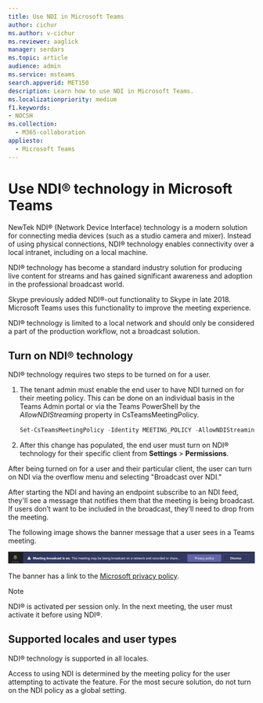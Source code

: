 ```yaml
---
title: Use NDI in Microsoft Teams
author: cichur
ms.author: v-cichur
ms.reviewer: aaglick
manager: serdars
ms.topic: article
audience: admin
ms.service: msteams
search.appverid: MET150
description: Learn how to use NDI in Microsoft Teams.
ms.localizationpriority: medium
f1.keywords:
- NOCSH
ms.collection: 
  - M365-collaboration
appliesto: 
  - Microsoft Teams
---
```


# Use NDI® technology in Microsoft Teams

 NewTek NDI® (Network Device Interface) technology is a modern solution for connecting media devices (such as a studio camera and mixer). Instead of using physical connections, NDI® technology enables connectivity over a local intranet, including on a local machine.

NDI® technology has become a standard industry solution for producing live content for streams and has gained significant awareness and adoption in the professional broadcast world.

Skype previously added NDI®-out functionality to Skype in late 2018. Microsoft Teams uses this functionality to improve the meeting experience.

NDI® technology is limited to a local network and should only be considered a part of the production workflow, not a broadcast solution.

## Turn on NDI® technology

NDI® technology requires two steps to be turned on for a user.

1. The tenant admin must enable the end user to have NDI turned on for their meeting policy. This can be done on an individual basis in the Teams Admin portal or via the Teams PowerShell by the _AllowNDIStreaming_ property in CsTeamsMeetingPolicy.

    ```PowerShell
    Set-CsTeamsMeetingPolicy -Identity MEETING_POLICY -AllowNDIStreaming $true
    ```

2. After this change has populated, the end user must turn on NDI® technology for their specific client from **Settings** > **Permissions**.

After being turned on for a user and their particular client, the user can turn on NDI via the overflow menu and selecting "Broadcast over NDI."

After starting the NDI and having an endpoint subscribe to an NDI feed, they'll see a message that notifies them that the meeting is being broadcast. If users don’t want to be included in the broadcast, they’ll need to drop from the meeting.

The following image shows the banner message that a user sees in a Teams meeting.

![he NDI® technology banner that displays in a Teams meeting.](media/NDI-disclosure.png)

The banner has a link to the [Microsoft privacy policy](https://aka.ms/teamsprivacy).

> [!NOTE]
> NDI® is activated per session only. In the next meeting, the user must activate it before using NDI®.

## Supported locales and user types

NDI® technology is supported in all locales.

Access to using NDI is determined by the meeting policy for the user attempting to activate the feature. For the most secure solution, do not turn on the NDI policy as a global setting.
